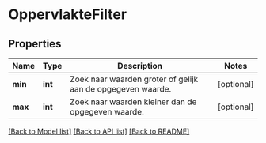 # OppervlakteFilter

## Properties
Name | Type | Description | Notes
------------ | ------------- | ------------- | -------------
**min** | **int** | Zoek naar waarden groter of gelijk aan de opgegeven waarde. | [optional] 
**max** | **int** | Zoek naar waarden kleiner dan de opgegeven waarde. | [optional] 

[[Back to Model list]](../../README.md#documentation-for-models) [[Back to API list]](../../README.md#documentation-for-api-endpoints) [[Back to README]](../../README.md)

